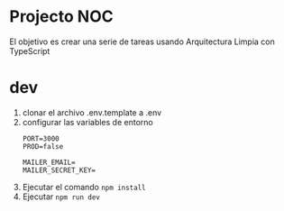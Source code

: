# Projecto NOC

El objetivo es crear una serie de tareas usando Arquitectura Limpia con TypeScript

# dev
1. clonar el archivo .env.template a .env
2. configurar las variables de entorno
    ```
    PORT=3000
    PROD=false

    MAILER_EMAIL=
    MAILER_SECRET_KEY=
    ```
3. Ejecutar el comando ``` npm install ```
4. Ejecutar ``` npm run dev ```